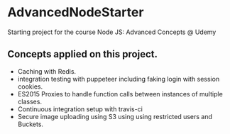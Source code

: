 # AdvancedNodeStarter
Starting project for the course Node JS: Advanced Concepts @ Udemy

## Concepts applied on this project.
* Caching with Redis.
* integration testing with puppeteer including faking login with session cookies.
* ES2015 Proxies to handle function calls between instances of multiple classes.
* Continuous integration setup with travis-ci
* Secure image uploading using S3 using using restricted users and Buckets.


